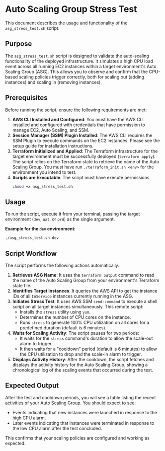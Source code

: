 # Auto Scaling Group Stress Test

This document describes the usage and functionality of the `asg_stress_test.sh` script.

## Purpose

The `asg_stress_test.sh` script is designed to validate the auto-scaling functionality of the deployed infrastructure. It simulates a high CPU load event across all running EC2 instances within a target environment's Auto Scaling Group (ASG). This allows you to observe and confirm that the CPU-based scaling policies trigger correctly, both for scaling out (adding instances) and scaling in (removing instances).

## Prerequisites

Before running the script, ensure the following requirements are met:

1.  **AWS CLI Installed and Configured**: You must have the AWS CLI installed and configured with credentials that have permission to manage EC2, Auto Scaling, and SSM.
2.  **Session Manager (SSM) Plugin Installed**: The AWS CLI requires the SSM Plugin to execute commands on the EC2 instances. Please see the setup guide for installation instructions.
3.  **Terraform Initialized and Applied**: The Terraform infrastructure for the target environment must be successfully deployed (`terraform apply`). The script relies on the Terraform state to retrieve the name of the Auto Scaling Group. You must have run `./terraform_init.sh <env>` for the environment you intend to test.
4.  **Scripts are Executable**: The script must have execute permissions.
    ```sh
    chmod +x asg_stress_test.sh
    ```

## Usage

To run the script, execute it from your terminal, passing the target environment (`dev`, `uat`, or `prd`) as the single argument.

**Example for the `dev` environment:**
```sh
./asg_stress_test.sh dev
```

## Script Workflow

The script performs the following actions automatically:

1.  **Retrieves ASG Name**: It uses the `terraform output` command to read the name of the Auto Scaling Group from your environment's Terraform state file.
2.  **Identifies Target Instances**: It queries the AWS API to get the instance IDs of all `InService` instances currently running in the ASG.
3.  **Initiates Stress Test**: It uses AWS SSM `send-command` to execute a shell script on all target instances simultaneously. This remote script:
    * Installs the `stress` utility using `yum`.
    * Determines the number of CPU cores on the instance.
    * Runs `stress` to generate 100% CPU utilization on all cores for a predefined duration (default is 6 minutes).
4.  **Waits for Scaling Activity**: The script pauses for two periods:
    * It waits for the `stress` command's duration to allow the scale-out alarm to trigger.
    * It then waits for a "cooldown" period (default is 6 minutes) to allow the CPU utilization to drop and the scale-in alarm to trigger.
5.  **Displays Activity History**: After the cooldown, the script fetches and displays the activity history for the Auto Scaling Group, showing a chronological log of the scaling events that occurred during the test.

## Expected Output

After the test and cooldown periods, you will see a table listing the recent activities of your Auto Scaling Group. You should expect to see:

* Events indicating that new instances were launched in response to the high CPU alarm.
* Later events indicating that instances were terminated in response to the low CPU alarm after the test concluded.

This confirms that your scaling policies are configured and working as expected.
